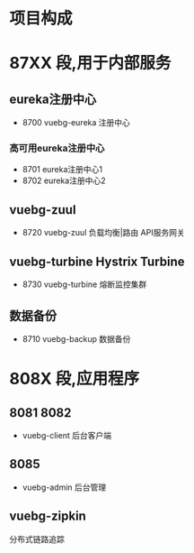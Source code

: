 # 项目构成

# 87XX 段,用于内部服务

## eureka注册中心

- 8700 vuebg-eureka 注册中心

### 高可用eureka注册中心
- 8701 eureka注册中心1
- 8702 eureka注册中心2

## vuebg-zuul
- 8720 vuebg-zuul 负载均衡|路由 API服务网关

## vuebg-turbine Hystrix Turbine
- 8730 vuebg-turbine 熔断监控集群

## 数据备份

- 8710 vuebg-backup 数据备份

# 808X 段,应用程序

## 8081 8082
- vuebg-client 后台客户端

## 8085
- vuebg-admin 后台管理

## vuebg-zipkin
分布式链路追踪
